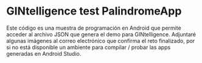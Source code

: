 # GINtelligence test PalindromeApp
Este código es una muestra de programación en Android que permite acceder al archivo JSON que genera el demo para GINtelligence.
Adjuntaré algunas imágenes al correo electrónico que confirma el reto finalizado, por si no está disponible un ambiente para compilar / probar
las apps generadas en Android Studio.
